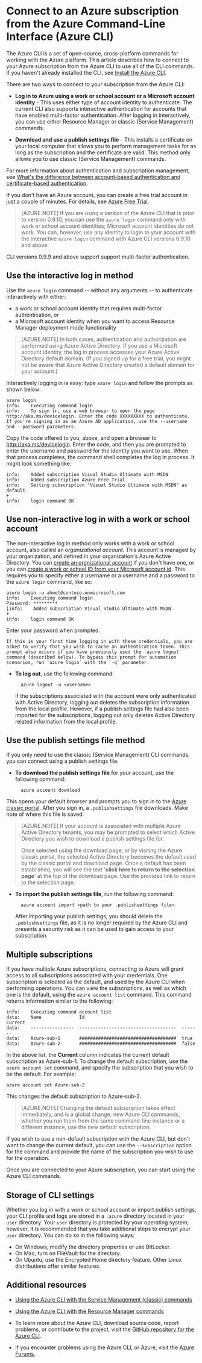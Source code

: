 <properties
	pageTitle="Log in to Azure from the CLI | Microsoft Azure"
	description="Connect to your Azure subscription from the Azure Command-Line Interface (Azure CLI) for Mac, Linux, and Windows"
	editor="tysonn"
	manager="timlt"
	documentationCenter=""
	authors="dlepow"
	services=""
	tags="azure-resource-manager,azure-service-management"/>

<tags
	ms.service="multiple"
	ms.workload="multiple"
	ms.tgt_pltfrm="command-line-interface"
	ms.devlang="na"
	ms.topic="article"
	ms.date="12/29/2015"
	ms.author="danlep"/>

# Connect to an Azure subscription from the Azure Command-Line Interface (Azure CLI)

The Azure CLI is a set of open-source, cross-platform commands for working with the Azure platform. This article describes how to connect to your Azure subscription from the Azure CLI to use all of the CLI commands. If you haven't already installed the CLI, see [Install the Azure CLI](xplat-cli-install.md).



There are two ways to connect to your subscription from the Azure CLI:

* **Log in to Azure using a work or school account or a Microsoft account identity** - This uses either type of account identity to authenticate. The current CLI also supports interactive authentication for accounts that have enabled multi-factor authentication. After logging in interactively, you can use either Resource Manager or classic (Service Management) commands.

* **Download and use a publish settings file** - This installs a certificate on your local computer that allows you to perform management tasks for as long as the subscription and the certificate are valid. This method only allows you to use classic (Service Management) commands.

For more information about authentication and subscription management, see [What's the difference between account-based authentication and certificate-based authentication][authandsub].

If you don't have an Azure account, you can create a free trial account in just a couple of minutes. For details, see [Azure Free Trial][free-trial].

>[AZURE.NOTE] If you are using a version of the Azure CLI that is prior to version 0.9.10, you can use the `azure login` command only with work or school account identities; Microsoft account identities do not work. You can, however, use any identity to login to your account with the interactive `azure login` command with Azure CLI versions 0.9.10 and above.
>
CLI versions 0.9.9 and above support support multi-factor authentication.



## Use the interactive log in method

Use the `azure login` command -- without any arguments -- to authenticate interactively with either:

- a work or school account identity that requires multi-factor authentication, or
- a Microsoft account identity when you want to access Resource Manager deployment mode functionality

> [AZURE.NOTE]  In both cases, authentication and authorization are performed using Azure Active Directory. If you use a Microsoft account identity, the log in process accesses your Azure Active Directory default domain. (If you signed up for a free trial, you might not be aware that Azure Active Directory created a default domain for your account.)

Interactively logging in is easy: type `azure login` and follow the prompts as shown below:

	azure login                                                                                                                                                                                         
	info:    Executing command login
	info:    To sign in, use a web browser to open the page http://aka.ms/devicelogin. Enter the code XXXXXXXXX to authenticate. If you're signing in as an Azure AD application, use the --username and --password parameters.

Copy the code offered to you, above, and open a browser to http://aka.ms/devicelogin. Enter the code, and then you are prompted to enter the username and password for the identity you want to use. When that process completes, the command shell completes the log in process. It might look something like:

	info:    Added subscription Visual Studio Ultimate with MSDN
	info:    Added subscription Azure Free Trial
	info:    Setting subscription "Visual Studio Ultimate with MSDN" as default
	+
	info:    login command OK

## Use non-interactive log in with a work or school account


The non-interactive log in method only works with a work or school account, also called an *organizational account*. This account is managed by your organization, and defined in your organization's Azure Active Directory. You can [create an orgnizational account](#create-an-organizational-account) if you don't have one, or you can [create a work or school ID from your Microsoft account id](./virtual-machines/resource-group-create-work-id-from-personal.md). This requires you to specify either a username or a username and a password to the `azure login` command, like so:

	azure login -u ahmet@contoso.onmicrosoft.com
	info:    Executing command login
	Password: *********
	|info:    Added subscription Visual Studio Ultimate with MSDN
	+
	info:    login command OK

Enter your password when prompted.

	If this is your first time logging in with these credentials, you are asked to verify that you wish to cache an authentication token. This prompt also occurs if you have previously used the `azure logout` command (described below). To bypass this prompt for automation scenarios, run `azure login` with the `-q` parameter.

* **To log out**, use the following command:

		azure logout -u <username>

	If the subscriptions associated with the account were only authenticated with Active Directory, logging out deletes the subscription information from the local profile. However, if a publish settings file had also been imported for the subscriptions, logging out only deletes Active Directory related information from the local profile.

## Use the publish settings file method

If you only need to use the classic (Service Management) CLI commands, you can connect using a publish settings file.

* **To download the publish settings file** for your account, use the following command:

		azure account download

This opens your default browser and prompts you to sign in to the [Azure classic portal][portal]. After you sign in, a `.publishsettings` file downloads. Make note of where this file is saved.

> [AZURE.NOTE] If your account is associated with multiple Azure Active Directory tenants, you may be prompted to select which Active Directory you wish to download a publish settings file for.
>
> Once selected using the download page, or by visiting the Azure classic portal, the selected Active Directory becomes the default used by the classic portal and download page. Once a default has been established, you will see the text '__click here to return to the selection page__' at the top of the download page. Use the provided link to return to the selection page.

* **To import the publish settings file**, run the following command:

		azure account import <path to your .publishsettings file>

	After importing your publish settings, you should delete the `.publishsettings` file, as it is no longer required by the Azure CLI and presents a security risk as it can be used to gain access to your subscription.


## Multiple subscriptions

If you have multiple Azure subscriptions, connecting to Azure will grant access to all subscriptions associated with your credentials. One subscription is selected as the default, and used by the Azure CLI when performing operations. You can view the subscriptions, as well as which one is the default, using the `azure account list` command. This command returns information similar to the following:

	info:    Executing command account list
	data:    Name              Id                                    Current
	data:    ----------------  ------------------------------------  -------
	data:    Azure-sub-1       ####################################  true
	data:    Azure-sub-2       ####################################  false

In the above list, the **Current** column indicates the current default subscription as Azure-sub-1. To change the default subscription, use the `azure account set` command, and specify the subscription that you wish to be the default. For example:

	azure account set Azure-sub-2

This changes the default subscription to Azure-sub-2.

> [AZURE.NOTE] Changing the default subscription takes effect immediately, and is a global change; new Azure CLI commands, whether you run them from the same command-line instance or a different instance, use the new default subscription.

If you wish to use a non-default subscription with the Azure CLI, but don't want to change the current default, you can use the `--subscription` option for the command and provide the name of the subscription you wish to use for the operation.

Once you are connected to your Azure subscription, you can start using the Azure CLI commands.

## Storage of CLI settings

Whether you log in with a work or school account or import publish settings, your CLI profile and logs are stored in a `.azure` directory located in your `user` directory. Your `user` directory is protected by your operating system; however, it is recommended that you take additional steps to encrypt your `user` directory. You can do so in the following ways:

* On Windows, modify the directory properties or use BitLocker.
* On Mac, turn on FileVault for the directory.
* On Ubuntu, use the Encrypted Home directory feature. Other Linux distributions offer similar features.

## Additional resources

* [Using the Azure CLI with the Service Management (classic) commands][cliasm]

* [Using the Azure CLI with the Resource Manager commands][cliarm]

* To learn more about the Azure CLI, download source code, report problems, or contribute to the project, visit the [GitHub repository for the Azure CLI](https://github.com/azure/azure-xplat-cli).

* If you encounter problems using the Azure CLI, or Azure, visit the [Azure Forums](http://social.msdn.microsoft.com/Forums/windowsazure/home).





[authandsub]: http://msdn.microsoft.com/library/windowsazure/hh531793.aspx#BKMK_AccountVCert
[free-trial]: http://azure.microsoft.com/en-us/pricing/free-trial/
[portal]: https://manage.windowsazure.com
[signuporg]: http://azure.microsoft.com/en-us/documentation/articles/sign-up-organization/
[cliasm]: virtual-machines/virtual-machines-command-line-tools.md
[cliarm]: xplat-cli-azure-resource-manager.md
